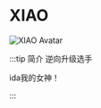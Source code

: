 # XIAO

<img :src="$withBase('/avatars/XIAO.png')" alt="XIAO Avatar">

 :::tip 简介
逆向升级选手

ida我的女神！

 :::
